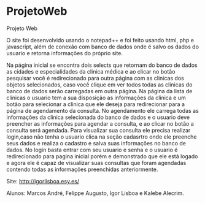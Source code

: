 # ProjetoWeb
Projeto Web

O site foi desenvolvido usando o notepad++ e foi feito usando html, php e javascript, além de conexão com banco de dados onde é salvo os dados do usuario e retorna informações do próprio site.

Na página inicial se encontra dois selects que retornam do banco de dados as cidades e especialidades da clinica médica e ao clicar no botão pesquisar você é redirecionado para outra página com as clinicas dos objetos selecionados, caso você clique em ver todos todas as clinicas do banco de dados serão carregadas em outra página.
Na página da lista de clinicas o usuario tem a sua disposição as informações da clinica e um botão para selecionar a clinica que ele deseja para redirecionar para a página de agendamento da consulta.
No agendamento ele carrega todas as informações da clinica selecionada do banco de dados e o usuario deve preencher as informações para agendar a consulta, e ao clicar no botão a consulta será agendada.
Para visualizar sua consulta ele precisa realizar login,caso não tenha o usuario clica na seção cadasrtro onde ele preenche seus dados e realiza o cadastro e salva suas informações no banco de dados.
No login basta entrar com seu usuario e senha e o usuario é redirecionado para pagina inicial porém e demonstrado que ele está logado e agora ele é capaz de visualizar suas consultas que foram agendadas contendo todas as informações preenchidas anteriormente.

Site: http://igorlisboa.esy.es/

Alunos: Marcos André, Felippe Augusto, Igor Lisboa e Kalebe Alecrim.

